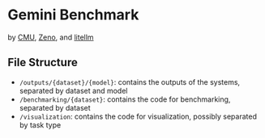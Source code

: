 # Gemini Benchmark

by [CMU](https://cmu.edu), [Zeno](https://zenoml.com), and [litellm](https://github.com/BerriAI/litellm)

## File Structure

* `/outputs/{dataset}/{model}`: contains the outputs of the systems, separated by dataset and model
* `/benchmarking/{dataset}`: contains the code for benchmarking, separated by dataset
* `/visualization`: contains the code for visualization, possibly separated by task type
